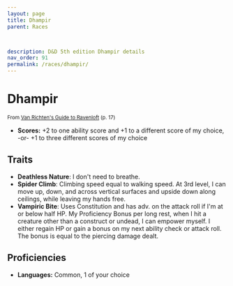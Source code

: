 ```yaml
---
layout: page
title: Dhampir
parent: Races



description: D&D 5th edition Dhampir details
nav_order: 91
permalink: /races/dhampir/
---
```


# Dhampir

<small>From <a target="_blank" href="https://dnd.wizards.com/products/van-richtens-guide-ravenloft">Van Richten's Guide to Ravenloft</a> (p. 17)</small>

- **Scores:** +2 to one ability score and +1 to a different score of my choice, -or- +1 to three different scores of my choice

## Traits

- **Deathless Nature**: I don't need to breathe.
- **Spider Climb**: Climbing speed equal to walking speed. At 3rd level, I can move up, down, and across vertical surfaces and upside down along ceilings, while leaving my hands free.
- **Vampiric Bite**: Uses Constitution and has adv. on the attack roll if I'm at or below half HP. My Proficiency Bonus per long rest, when I hit a creature other than a construct or undead, I can empower myself. I either regain HP or gain a bonus on my next ability check or attack roll. The bonus is equal to the piercing damage dealt.

## Proficiencies

- **Languages:** Common, 1 of your choice